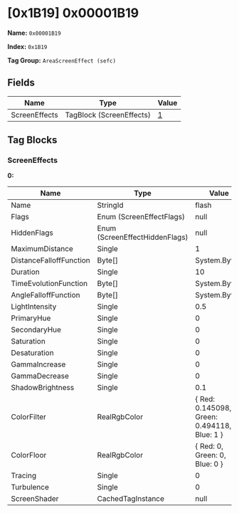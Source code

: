 # [0x1B19] 0x00001B19

**Name:** ```0x00001B19```

**Index:** ```0x1B19```

**Tag Group:** ```AreaScreenEffect (sefc)```

## Fields

Name	| Type	| Value
---	|---	|---	|
ScreenEffects	|TagBlock (ScreenEffects)	|[1](#screeneffects)


## Tag Blocks

### ScreenEffects

**0:**

Name	| Type	| Value
---	|---	|---	|
Name	|StringId	|flash
Flags	|Enum (ScreenEffectFlags)	|null
HiddenFlags	|Enum (ScreenEffectHiddenFlags)	|null
MaximumDistance	|Single	|1
DistanceFalloffFunction	|Byte[]	|System.Byte[]
Duration	|Single	|10
TimeEvolutionFunction	|Byte[]	|System.Byte[]
AngleFalloffFunction	|Byte[]	|System.Byte[]
LightIntensity	|Single	|0.5
PrimaryHue	|Single	|0
SecondaryHue	|Single	|0
Saturation	|Single	|0
Desaturation	|Single	|0
GammaIncrease	|Single	|0
GammaDecrease	|Single	|0
ShadowBrightness	|Single	|0.1
ColorFilter	|RealRgbColor	|{ Red: 0.145098, Green: 0.494118, Blue: 1 }
ColorFloor	|RealRgbColor	|{ Red: 0, Green: 0, Blue: 0 }
Tracing	|Single	|0
Turbulence	|Single	|0
ScreenShader	|CachedTagInstance	|null


